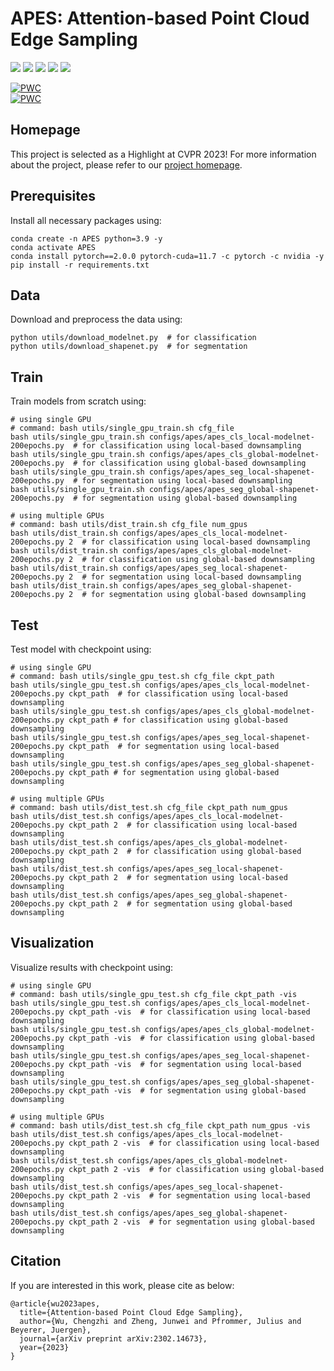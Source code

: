 # APES: Attention-based Point Cloud Edge Sampling

<p>
<a href="https://arxiv.org/pdf/2302.14673.pdf">
    <img src="https://img.shields.io/badge/PDF-arXiv-brightgreen" /></a>
<a href="https://junweizheng93.github.io/publications/APES/APES.html">
    <img src="https://img.shields.io/badge/Project-Homepage-red" /></a>
<a href="https://pytorch.org/">
    <img src="https://img.shields.io/badge/Framework-PyTorch-orange" /></a>
<a href="https://mmengine.readthedocs.io/en/latest/">
    <img src="https://img.shields.io/badge/Framework-MMEngine-ff69b4" /></a>
<a href="https://github.com/JunweiZheng93/APES/blob/main/LICENSE">
    <img src="https://img.shields.io/badge/License-Apache_2.0-blue.svg" /></a>
</p>

[![PWC](https://img.shields.io/endpoint.svg?url=https://paperswithcode.com/badge/attention-based-point-cloud-edge-sampling/3d-point-cloud-classification-on-modelnet40)](https://paperswithcode.com/sota/3d-point-cloud-classification-on-modelnet40?p=attention-based-point-cloud-edge-sampling) <br>
[![PWC](https://img.shields.io/endpoint.svg?url=https://paperswithcode.com/badge/attention-based-point-cloud-edge-sampling/3d-part-segmentation-on-shapenet-part)](https://paperswithcode.com/sota/3d-part-segmentation-on-shapenet-part?p=attention-based-point-cloud-edge-sampling)

## Homepage

This project is selected as a Highlight at CVPR 2023! For more information about the project, please refer to our [project homepage](https://junweizheng93.github.io/publications/APES/APES.html).


## Prerequisites

Install all necessary packages using:

```shell
conda create -n APES python=3.9 -y
conda activate APES
conda install pytorch==2.0.0 pytorch-cuda=11.7 -c pytorch -c nvidia -y
pip install -r requirements.txt
```


## Data

Download and preprocess the data using:

```shell
python utils/download_modelnet.py  # for classification
python utils/download_shapenet.py  # for segmentation
```


## Train

Train models from scratch using:

```shell
# using single GPU
# command: bash utils/single_gpu_train.sh cfg_file
bash utils/single_gpu_train.sh configs/apes/apes_cls_local-modelnet-200epochs.py  # for classification using local-based downsampling
bash utils/single_gpu_train.sh configs/apes/apes_cls_global-modelnet-200epochs.py  # for classification using global-based downsampling
bash utils/single_gpu_train.sh configs/apes/apes_seg_local-shapenet-200epochs.py  # for segmentation using local-based downsampling
bash utils/single_gpu_train.sh configs/apes/apes_seg_global-shapenet-200epochs.py  # for segmentation using global-based downsampling

# using multiple GPUs 
# command: bash utils/dist_train.sh cfg_file num_gpus
bash utils/dist_train.sh configs/apes/apes_cls_local-modelnet-200epochs.py 2  # for classification using local-based downsampling
bash utils/dist_train.sh configs/apes/apes_cls_global-modelnet-200epochs.py 2  # for classification using global-based downsampling
bash utils/dist_train.sh configs/apes/apes_seg_local-shapenet-200epochs.py 2  # for segmentation using local-based downsampling
bash utils/dist_train.sh configs/apes/apes_seg_global-shapenet-200epochs.py 2  # for segmentation using global-based downsampling
```


## Test

Test model with checkpoint using:

```shell
# using single GPU
# command: bash utils/single_gpu_test.sh cfg_file ckpt_path
bash utils/single_gpu_test.sh configs/apes/apes_cls_local-modelnet-200epochs.py ckpt_path  # for classification using local-based downsampling
bash utils/single_gpu_test.sh configs/apes/apes_cls_global-modelnet-200epochs.py ckpt_path # for classification using global-based downsampling
bash utils/single_gpu_test.sh configs/apes/apes_seg_local-shapenet-200epochs.py ckpt_path  # for segmentation using local-based downsampling
bash utils/single_gpu_test.sh configs/apes/apes_seg_global-shapenet-200epochs.py ckpt_path # for segmentation using global-based downsampling

# using multiple GPUs 
# command: bash utils/dist_test.sh cfg_file ckpt_path num_gpus
bash utils/dist_test.sh configs/apes/apes_cls_local-modelnet-200epochs.py ckpt_path 2  # for classification using local-based downsampling
bash utils/dist_test.sh configs/apes/apes_cls_global-modelnet-200epochs.py ckpt_path 2  # for classification using global-based downsampling
bash utils/dist_test.sh configs/apes/apes_seg_local-shapenet-200epochs.py ckpt_path 2  # for segmentation using local-based downsampling
bash utils/dist_test.sh configs/apes/apes_seg_global-shapenet-200epochs.py ckpt_path 2  # for segmentation using global-based downsampling
```


## Visualization

Visualize results with checkpoint using:

```shell
# using single GPU
# command: bash utils/single_gpu_test.sh cfg_file ckpt_path -vis
bash utils/single_gpu_test.sh configs/apes/apes_cls_local-modelnet-200epochs.py ckpt_path -vis  # for classification using local-based downsampling
bash utils/single_gpu_test.sh configs/apes/apes_cls_global-modelnet-200epochs.py ckpt_path -vis  # for classification using global-based downsampling
bash utils/single_gpu_test.sh configs/apes/apes_seg_local-shapenet-200epochs.py ckpt_path -vis  # for segmentation using local-based downsampling
bash utils/single_gpu_test.sh configs/apes/apes_seg_global-shapenet-200epochs.py ckpt_path -vis  # for segmentation using global-based downsampling

# using multiple GPUs 
# command: bash utils/dist_test.sh cfg_file ckpt_path num_gpus -vis
bash utils/dist_test.sh configs/apes/apes_cls_local-modelnet-200epochs.py ckpt_path 2 -vis  # for classification using local-based downsampling
bash utils/dist_test.sh configs/apes/apes_cls_global-modelnet-200epochs.py ckpt_path 2 -vis  # for classification using global-based downsampling
bash utils/dist_test.sh configs/apes/apes_seg_local-shapenet-200epochs.py ckpt_path 2 -vis  # for segmentation using local-based downsampling
bash utils/dist_test.sh configs/apes/apes_seg_global-shapenet-200epochs.py ckpt_path 2 -vis  # for segmentation using global-based downsampling
```


## Citation

If you are interested in this work, please cite as below:

```text
@article{wu2023apes,
  title={Attention-based Point Cloud Edge Sampling},
  author={Wu, Chengzhi and Zheng, Junwei and Pfrommer, Julius and Beyerer, Juergen},
  journal={arXiv preprint arXiv:2302.14673},
  year={2023}
}
```
